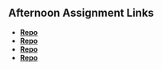 ## Afternoon Assignment Links

* **[Repo](https://github.com/jaredrcarlson/coolsite)**
* **[Repo](https://github.com/jaredrcarlson/clonesite)**
* **[Repo](https://github.com/jaredrcarlson/<ASSIGNMENT_REPO>)**
* **[Repo](https://github.com/jaredrcarlson/<ASSIGNMENT_REPO>)**
